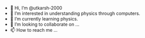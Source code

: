 - 👋 Hi, I’m @utkarsh-2000
- 👀 I’m interested in understanding physics through computers.
- 🌱 I’m currently learning physics.
- 💞️ I’m looking to collaborate on ...
- 📫 How to reach me ...

<!---
utkarsh-2000/utkarsh-2000 is a ✨ special ✨ repository because its `README.md` (this file) appears on your GitHub profile.
You can click the Preview link to take a look at your changes.
--->
